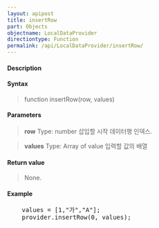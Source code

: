 ```yaml
---
layout: apipost
title: insertRow
part: Objects
objectname: LocalDataProvider
directiontype: Function
permalink: /api/LocalDataProvider/insertRow/
---
```



#### Description

> 
> 

#### Syntax

> function insertRow(row, values)

#### Parameters

> **row**
> Type: number
> 삽입할 시작 데이터행 인덱스.

> **values**
> Type: Array of value
> 입력할 값의 배열

#### Return value

> None.

#### Example

<pre class="prettyprint">
    values = [1,"가","A"];
    provider.insertRow(0, values);
</pre>

